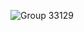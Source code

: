 ![Group 33129](https://github.com/kartikyadavdo/automatic-chainsaw/assets/144773586/6e089e4f-eb1a-4cac-a71c-a075de163868)
